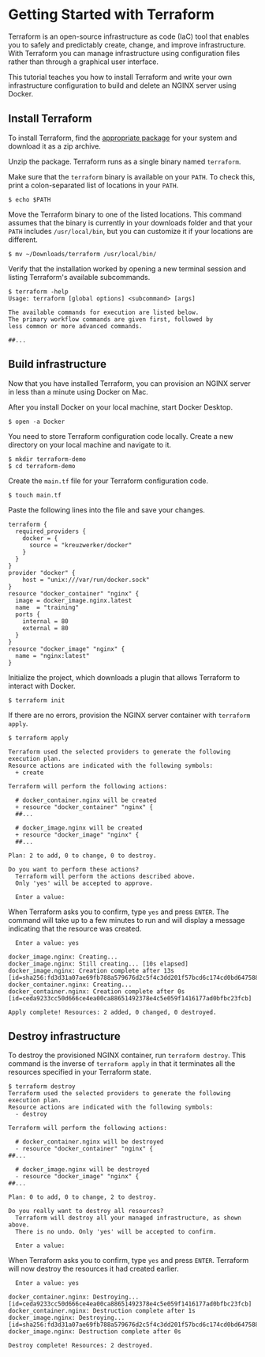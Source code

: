 # Getting Started with Terraform

Terraform is an open-source infrastructure as code (IaC) tool that enables you to safely and predictably create, change, and improve infrastructure. 
With Terraform you can manage infrastructure using configuration files rather than through a graphical user interface. 

This tutorial teaches you how to install Terraform and write your own infrastructure configuration to build and delete an NGINX server using Docker. 

## Install Terraform

To install Terraform, find the [appropriate package](https://www.terraform.io/downloads.html) for your system and download it as a zip archive. 

Unzip the package. Terraform runs as a single binary named `terraform`. 

Make sure that the `terraform` binary is available on your `PATH`. To check this, print a colon-separated list of locations in your `PATH`.

```shell
$ echo $PATH
```
Move the Terraform binary to one of the listed locations. This command assumes that the binary is currently in your downloads folder and that your `PATH` includes `/usr/local/bin`, but you can customize it if your locations are different.

```shell
$ mv ~/Downloads/terraform /usr/local/bin/
```
Verify that the installation worked by opening a new terminal session and listing Terraform's available subcommands.

```shell
$ terraform -help
Usage: terraform [global options] <subcommand> [args]

The available commands for execution are listed below.
The primary workflow commands are given first, followed by
less common or more advanced commands.

##...
```

## Build infrastructure

Now that you have installed Terraform, you can provision an NGINX server in less than a minute using Docker on Mac. 

After you install Docker on your local machine, start Docker Desktop.

```shell
$ open -a Docker
```

You need to store Terraform configuration code locally. Create a new directory on your local machine and navigate to it.

```shell
$ mkdir terraform-demo
$ cd terraform-demo
```

Create the `main.tf` file for your Terraform configuration code.

```shell
$ touch main.tf
```

Paste the following lines into the file and save your changes.

```hcl
terraform {
  required_providers {
    docker = {
      source = "kreuzwerker/docker"
    }
  }
}
provider "docker" {
    host = "unix:///var/run/docker.sock"
}
resource "docker_container" "nginx" {
  image = docker_image.nginx.latest
  name  = "training"
  ports {
    internal = 80
    external = 80
  }
}
resource "docker_image" "nginx" {
  name = "nginx:latest"
}
```

Initialize the project, which downloads a plugin that allows Terraform to interact with Docker.

```shell
$ terraform init
```

If there are no errors, provision the NGINX server container with `terraform apply`. 

```shell
$ terraform apply

Terraform used the selected providers to generate the following execution plan.
Resource actions are indicated with the following symbols:
  + create

Terraform will perform the following actions:

  # docker_container.nginx will be created
  + resource "docker_container" "nginx" {
  ##... 

  # docker_image.nginx will be created
  + resource "docker_image" "nginx" {
  ##...   

Plan: 2 to add, 0 to change, 0 to destroy.

Do you want to perform these actions?
  Terraform will perform the actions described above.
  Only 'yes' will be accepted to approve.
  
  Enter a value:
```

When Terraform asks you to confirm, type `yes` and press `ENTER`.
The command will take up to a few minutes to run and will display a message indicating that the resource was created.

```shell
  Enter a value: yes

docker_image.nginx: Creating...
docker_image.nginx: Still creating... [10s elapsed]
docker_image.nginx: Creation complete after 13s [id=sha256:fd3d31a07ae69fb788a579676d2c5f4c3dd201f57bcd6c174cd0bd6475886f23nginx:latest]
docker_container.nginx: Creating...
docker_container.nginx: Creation complete after 0s [id=ceda9233cc50d666ce4ea00ca88651492378e4c5e059f1416177ad0bfbc23fcb]

Apply complete! Resources: 2 added, 0 changed, 0 destroyed.
```

## Destroy infrastructure

To destroy the provisioned NGINX container, run `terraform destroy`. This command is the inverse of `terraform apply` in that it terminates all the resources specified in your Terraform state. 

```shell
$ terraform destroy
Terraform used the selected providers to generate the following execution plan.
Resource actions are indicated with the following symbols:
  - destroy

Terraform will perform the following actions:

  # docker_container.nginx will be destroyed
  - resource "docker_container" "nginx" {
##...    

  # docker_image.nginx will be destroyed
  - resource "docker_image" "nginx" {
##...   

Plan: 0 to add, 0 to change, 2 to destroy.

Do you really want to destroy all resources?
  Terraform will destroy all your managed infrastructure, as shown above.
  There is no undo. Only 'yes' will be accepted to confirm.

  Enter a value:
```

When Terraform asks you to confirm, type `yes` and press `ENTER`. Terraform will now destroy the resources it had created earlier.

```shell
  Enter a value: yes

docker_container.nginx: Destroying... [id=ceda9233cc50d666ce4ea00ca88651492378e4c5e059f1416177ad0bfbc23fcb]
docker_container.nginx: Destruction complete after 1s
docker_image.nginx: Destroying... [id=sha256:fd3d31a07ae69fb788a579676d2c5f4c3dd201f57bcd6c174cd0bd6475886f23nginx:latest]
docker_image.nginx: Destruction complete after 0s

Destroy complete! Resources: 2 destroyed.
```